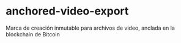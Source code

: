 # anchored-video-export
Marca de creación inmutable para archivos de video, anclada en la blockchain de Bitcoin
